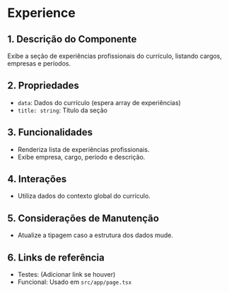# Experience

## 1. Descrição do Componente
Exibe a seção de experiências profissionais do currículo, listando cargos, empresas e períodos.

## 2. Propriedades
- `data`: Dados do currículo (espera array de experiências)
- `title: string`: Título da seção

## 3. Funcionalidades
- Renderiza lista de experiências profissionais.
- Exibe empresa, cargo, período e descrição.

## 4. Interações
- Utiliza dados do contexto global do currículo.

## 5. Considerações de Manutenção
- Atualize a tipagem caso a estrutura dos dados mude.

## 6. Links de referência
- Testes: (Adicionar link se houver)
- Funcional: Usado em `src/app/page.tsx`
